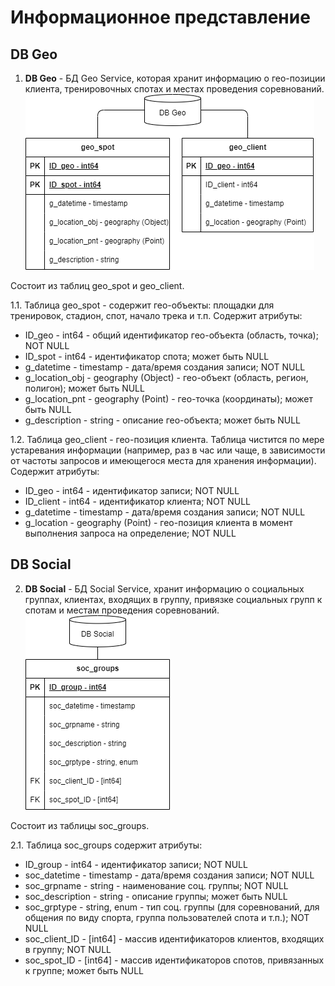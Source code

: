 # Информационное представление
## DB Geo
1. <b>DB Geo</b> - БД Geo Service, которая хранит информацию о гео-позиции клиента, тренировочных спотах и местах проведения соревнований.
![DB Geo](https://github.com/Lana8888/trans-sport/blob/main/informational-view_db_geo.png)

Состоит из таблиц geo_spot и geo_client.

1.1. Таблица geo_spot - содержит гео-объекты: площадки для тренировок, стадион, спот, начало трека и т.п.
Содержит атрибуты:
* ID_geo - int64 - общий идентификатор гео-объекта (область, точка); NOT NULL
* ID_spot - int64 - идентификатор спота; может быть NULL
* g_datetime - timestamp - дата/время создания записи; NOT NULL
* g_location_obj - geography (Object) - гео-объект (область, регион, полигон); может быть NULL
* g_location_pnt - geography (Point) - гео-точка (координаты); может быть NULL
* g_description - string - описание гео-объекта; может быть NULL

1.2. Таблица geo_client - гео-позиция клиента. Таблица чистится по мере устаревания информации (например, раз в час или чаще, в зависимости от частоты запросов и имеющегося места для хранения информации).
Содержит атрибуты:
* ID_geo - int64 - идентификатор записи; NOT NULL
* ID_client - int64 - идентификатор клиента; NOT NULL
* g_datetime - timestamp - дата/время создания записи; NOT NULL
* g_location - geography (Point) - гео-позиция клиента в момент выполнения запроса на определение; NOT NULL

## DB Social
2. <b>DB Social</b> - БД Social Service, хранит информацию о социальных группах, клиентах, входящих в группу, привязке социальных групп к спотам и местам проведения соревнований.
![DB Geo](https://github.com/Lana8888/trans-sport/blob/main/informational-view_db_social.png)

Состоит из таблицы soc_groups.

2.1. Таблица soc_groups содержит атрибуты:
* ID_group - int64 - идентификатор записи; NOT NULL
* soc_datetime - timestamp - дата/время создания записи; NOT NULL
* soc_grpname - string - наименование соц. группы; NOT NULL
* soc_description - string - описание группы; может быть NULL
* soc_grptype - string, enum - тип соц. группы (для соревнований, для общения по виду спорта, группа пользователей спота и т.п.); NOT NULL
* soc_client_ID - [int64] - массив идентификаторов клиентов, входящих в группу; NOT NULL
* soc_spot_ID - [int64] - массив идентификаторов спотов, привязанных к группе; может быть NULL
